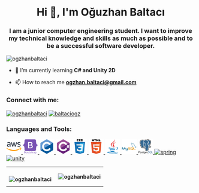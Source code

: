 <h1 align="center">Hi 👋, I'm Oğuzhan Baltacı</h1>
<h3 align="center">I am a junior computer engineering student. I want to improve my technical knowledge and skills as much as possible and to be a successful software developer.</h3>

<p align="left"> <img src="https://komarev.com/ghpvc/?username=ogzhanbaltaci&label=Profile%20views&color=0e75b6&style=flat" alt="ogzhanbaltaci" /> </p>

- 🌱 I’m currently learning **C# and Unity 2D**

- 📫 How to reach me **ogzhan.baltaci@gmail.com**

<h3 align="left">Connect with me:</h3>
<p align="left">
<a href="https://linkedin.com/in/ogzhanbaltaci" target="blank"><img align="center" src="https://raw.githubusercontent.com/rahuldkjain/github-profile-readme-generator/master/src/images/icons/Social/linked-in-alt.svg" alt="ogzhanbaltaci" height="30" width="40" /></a>
<a href="https://instagram.com/baltaciogz" target="blank"><img align="center" src="https://raw.githubusercontent.com/rahuldkjain/github-profile-readme-generator/master/src/images/icons/Social/instagram.svg" alt="baltaciogz" height="30" width="40" /></a>
</p>

<h3 align="left">Languages and Tools:</h3>
<p align="left"> <a href="https://aws.amazon.com" target="_blank" rel="noreferrer"> <img src="https://raw.githubusercontent.com/devicons/devicon/master/icons/amazonwebservices/amazonwebservices-original-wordmark.svg" alt="aws" width="40" height="40"/> </a> <a href="https://getbootstrap.com" target="_blank" rel="noreferrer"> <img src="https://raw.githubusercontent.com/devicons/devicon/master/icons/bootstrap/bootstrap-plain-wordmark.svg" alt="bootstrap" width="40" height="40"/> </a> <a href="https://www.cprogramming.com/" target="_blank" rel="noreferrer"> <img src="https://raw.githubusercontent.com/devicons/devicon/master/icons/c/c-original.svg" alt="c" width="40" height="40"/> </a> <a href="https://www.w3schools.com/cs/" target="_blank" rel="noreferrer"> <img src="https://raw.githubusercontent.com/devicons/devicon/master/icons/csharp/csharp-original.svg" alt="csharp" width="40" height="40"/> </a> <a href="https://www.w3schools.com/css/" target="_blank" rel="noreferrer"> <img src="https://raw.githubusercontent.com/devicons/devicon/master/icons/css3/css3-original-wordmark.svg" alt="css3" width="40" height="40"/> </a> <a href="https://www.w3.org/html/" target="_blank" rel="noreferrer"> <img src="https://raw.githubusercontent.com/devicons/devicon/master/icons/html5/html5-original-wordmark.svg" alt="html5" width="40" height="40"/> </a> <a href="https://www.java.com" target="_blank" rel="noreferrer"> <img src="https://raw.githubusercontent.com/devicons/devicon/master/icons/java/java-original.svg" alt="java" width="40" height="40"/> </a> <a href="https://www.mysql.com/" target="_blank" rel="noreferrer"> <img src="https://raw.githubusercontent.com/devicons/devicon/master/icons/mysql/mysql-original-wordmark.svg" alt="mysql" width="40" height="40"/> </a> <a href="https://www.postgresql.org" target="_blank" rel="noreferrer"> <img src="https://raw.githubusercontent.com/devicons/devicon/master/icons/postgresql/postgresql-original-wordmark.svg" alt="postgresql" width="40" height="40"/> </a> <a href="https://spring.io/" target="_blank" rel="noreferrer"> <img src="https://www.vectorlogo.zone/logos/springio/springio-icon.svg" alt="spring" width="40" height="40"/> </a> <a href="https://unity.com/" target="_blank" rel="noreferrer"> <img src="https://www.vectorlogo.zone/logos/unity3d/unity3d-icon.svg" alt="unity" width="40" height="40"/> </a> </p>



<table>
  <tr>
    <th><p><img align="left" src="https://github-readme-stats.vercel.app/api/top-langs?username=ogzhanbaltaci&show_icons=true&locale=en&layout=compact" alt="ogzhanbaltaci" /></p></th>
    <th><p>&nbsp;<img align="center-right" src="https://github-readme-stats.vercel.app/api?username=ogzhanbaltaci&show_icons=true&locale=en" alt="ogzhanbaltaci" /></p> 
</th>
  </tr>
</table>

